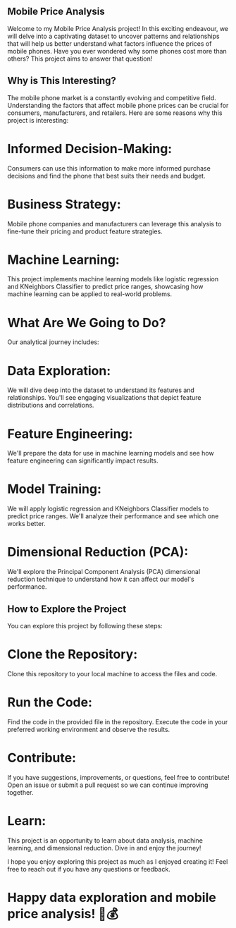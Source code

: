 ## Mobile Price Analysis
Welcome to my Mobile Price Analysis project! In this exciting endeavour, we will delve into a captivating dataset to uncover patterns and relationships that will help us better understand what factors influence the prices of mobile phones. Have you ever wondered why some phones cost more than others? This project aims to answer that question!

## Why is This Interesting?
The mobile phone market is a constantly evolving and competitive field. Understanding the factors that affect mobile phone prices can be crucial for consumers, manufacturers, and retailers. Here are some reasons why this project is interesting:

# Informed Decision-Making:
Consumers can use this information to make more informed purchase decisions and find the phone that best suits their needs and budget.

# Business Strategy:
Mobile phone companies and manufacturers can leverage this analysis to fine-tune their pricing and product feature strategies.

# Machine Learning: 
This project implements machine learning models like logistic regression and KNeighbors Classifier to predict price ranges, showcasing how machine learning can be applied to real-world problems.

# What Are We Going to Do?
Our analytical journey includes:

# Data Exploration:
We will dive deep into the dataset to understand its features and relationships. You'll see engaging visualizations that depict feature distributions and correlations.

# Feature Engineering:
We'll prepare the data for use in machine learning models and see how feature engineering can significantly impact results.

# Model Training:
We will apply logistic regression and KNeighbors Classifier models to predict price ranges. We'll analyze their performance and see which one works better.

# Dimensional Reduction (PCA):
We'll explore the Principal Component Analysis (PCA) dimensional reduction technique to understand how it can affect our model's performance.

## How to Explore the Project
You can explore this project by following these steps:

# Clone the Repository:
Clone this repository to your local machine to access the files and code.

# Run the Code:
Find the code in the provided file in the repository. Execute the code in your preferred working environment and observe the results.

# Contribute:
If you have suggestions, improvements, or questions, feel free to contribute! Open an issue or submit a pull request so we can continue improving together.

# Learn:
This project is an opportunity to learn about data analysis, machine learning, and dimensional reduction. Dive in and enjoy the journey!

I hope you enjoy exploring this project as much as I enjoyed creating it! Feel free to reach out if you have any questions or feedback.

# Happy data exploration and mobile price analysis! 📱💰





